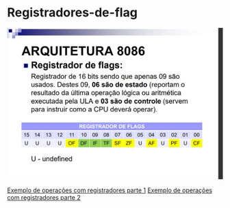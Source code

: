 # Registradores-de-flag

![Atividade](atividade.jfif)

[Exemplo de operações com registradores parte 1](https://www.youtube.com/watch?v=CfVj3Iip4q4)
[Exemplo de operações com registradores parte 2](https://www.youtube.com/watch?v=L5-YG6MYs5w&t=1967s)
